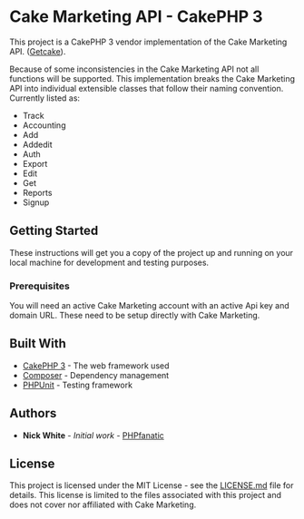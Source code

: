 # Cake Marketing API - CakePHP 3

This project is a CakePHP 3 vendor implementation of the Cake Marketing API. ([Getcake](http://getcake.com/)).

Because of some inconsistencies in the Cake Marketing API not all functions will be supported.  This implementation breaks the Cake Marketing
API into individual extensible classes that follow their naming convention.  Currently listed as:

* Track
* Accounting
* Add
* Addedit
* Auth
* Export
* Edit
* Get
* Reports
* Signup

## Getting Started

These instructions will get you a copy of the project up and running on your local machine for development and testing purposes.

### Prerequisites

You will need an active Cake Marketing account with an active Api key and domain URL.  These need to be setup directly with Cake Marketing.

## Built With

* [CakePHP 3](https://cakephp.org/) - The web framework used
* [Composer](https://getcomposer.org/) - Dependency management
* [PHPUnit](https://phpunit.de/) - Testing framework

## Authors

* **Nick White** - *Initial work* - [PHPfanatic](https://github.com/PHPfanatic)

## License

This project is licensed under the MIT License - see the [LICENSE.md](LICENSE.md) file for details.
This license is limited to the files associated with this project and does not cover nor affiliated with
Cake Marketing.
